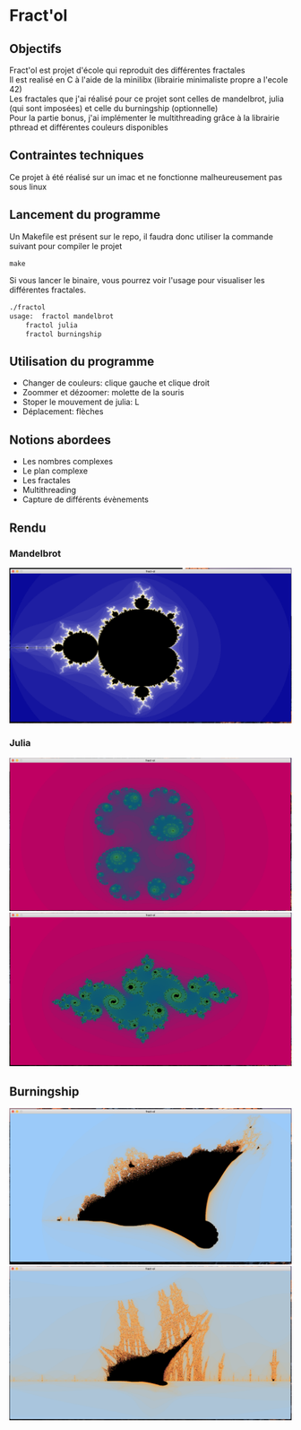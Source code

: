 # Fract'ol

## Objectifs
Fract'ol est projet d'école qui reproduit des différentes fractales  
Il est realisé en C à l'aide de la minilibx (librairie minimaliste propre a l'ecole 42)  
Les fractales que j'ai réalisé pour ce projet sont celles de mandelbrot, julia (qui sont imposées) et celle du burningship (optionnelle)  
Pour la partie bonus, j'ai implémenter le multithreading grâce à la librairie pthread et différentes couleurs disponibles  

## Contraintes techniques  
Ce projet à été réalisé sur un imac et ne fonctionne malheureusement pas sous linux  

## Lancement du programme  
Un Makefile est présent sur le repo, il faudra donc utiliser la commande suivant pour compiler le projet
```
make
```
Si vous lancer le binaire, vous pourrez voir l'usage pour visualiser les différentes fractales.
```
./fractol
usage:	fractol mandelbrot
	fractol julia
	fractol burningship
```

## Utilisation du programme 
* Changer de couleurs: clique gauche et clique droit  
* Zoommer et dézoomer: molette de la souris  
* Stoper le mouvement de julia: L
* Déplacement: flèches
 
## Notions abordees
* Les nombres complexes  
* Le plan complexe  
* Les fractales  
* Multithreading  
* Capture de différents évènements

## Rendu  
### Mandelbrot  
![alt text](https://github.com/befuhro/fract-ol/blob/master/pictures/Mandelbrot.png)
  
### Julia
![alt text](https://github.com/befuhro/fract-ol/blob/master/pictures/Julia1.png)
![alt text](https://github.com/befuhro/fract-ol/blob/master/pictures/Julia2.png)
  
## Burningship
![alt text](https://github.com/befuhro/fract-ol/blob/master/pictures/Burningship1.png)
![alt text](https://github.com/befuhro/fract-ol/blob/master/pictures/Burningship2.png)
